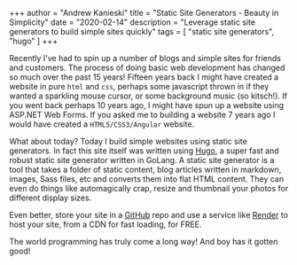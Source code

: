 +++
author = "Andrew Kanieski"
title = "Static Site Generators - Beauty in Simplicity"
date = "2020-02-14"
description = "Leverage static site generators to build simple sites quickly"
tags = [
    "static site generators",
	"hugo"
]
+++

Recently I've had to spin up a number of blogs and simple sites for friends and customers. The process of doing basic web development has changed so much over the past 15 years! Fifteen years back I might have created a website in pure `html` and `css`, perhaps some javascript thrown in if they wanted a sparkling mouse cursor, or some background music (so kitsch!). If you went back perhaps 10 years ago, I might have spun up a website using ASP.NET Web Forms. If you asked me to building a website 7 years ago I would have created a `HTML5/CSS3/Angular` website. 

What about today? Today I build simple websites using static site generators. In fact this site itself was written using [Hugo](https://gohugo.io/), a super fast and robust static site generator written in GoLang. A static site generator is a tool that takes a folder of static content, blog articles written in markdown, images, Sass files, etc and converts them into flat HTML content. They can even do things like automagically crap, resize and thumbnail your photos for different display sizes.

Even better, store your site in a [GitHub](https://github.com) repo and use a service like [Render](https://www.render.com) to host your site, from a CDN for fast loading, for FREE.

The world programming has truly come a long way! And boy has it gotten good!
